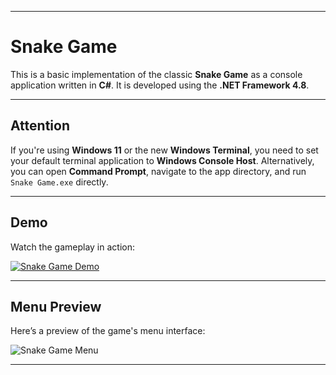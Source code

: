 * * *

# Snake Game

This is a basic implementation of the classic **Snake Game** as a console application written in **C#**. It is developed using the **.NET Framework 4.8**.

---

## Attention

If you're using **Windows 11** or the new **Windows Terminal**, you need to set your default terminal application to **Windows Console Host**. Alternatively, you can open **Command Prompt**, navigate to the app directory, and run `Snake Game.exe` directly.

---

## Demo

Watch the gameplay in action:

[![Snake Game Demo](https://github.com/user-attachments/assets/e7bb45d2-256d-4331-a866-cfced4301034)](https://github.com/user-attachments/assets/e7bb45d2-256d-4331-a866-cfced4301034)

---

## Menu Preview

Here’s a preview of the game's menu interface:

![Snake Game Menu](https://github.com/user-attachments/assets/6e6254d3-c49c-4b1c-826e-f91681f75252)
* * *
